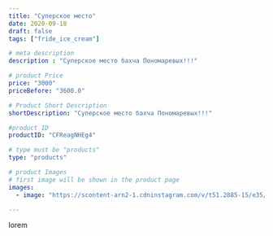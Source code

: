 ```yaml
---
title: "Суперское место"
date: 2020-09-18
draft: false
tags: ["fride_ice_cream"]

# meta description
description : "Суперское место бахча Пономаревых!!!"

# product Price
price: "3000"
priceBefore: "3600.0"

# Product Short Description
shortDescription: "Суперское место бахча Пономаревых!!!"

#product ID
productID: "CFReagNHEg4"

# type must be "products"
type: "products"

# product Images
# first image will be shown in the product page
images:
  - image: "https://scontent-arn2-1.cdninstagram.com/v/t51.2885-15/e35/119759879_189082849278709_8365124488318734433_n.jpg?se=7&tp=1&_nc_ht=scontent-arn2-1.cdninstagram.com&_nc_cat=101&_nc_ohc=EtwO2wkfP1wAX9TeDXp&ccb=7-4&oh=e579d7727b4508a351421a4fea551d58&oe=60848C1D&ig_cache_key=MjQwMDgzMzgzOTA0NjYwODk1Mg%3D%3D.2-ccb7-4"

---
```

lorem
